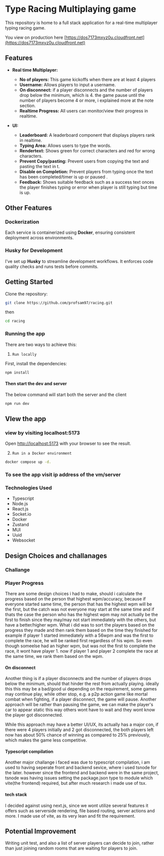 # Type Racing Multiplaying game

This repository is home to a full stack application for a real-time multiplayer typing racing game. 

You view on production here [https://dos7173mxyz0u.cloudfront.net](https://dos7173mxyz0u.cloudfront.net) 

## Features

- **Real time Multiplayer:**

  - **No of players:** This game kickoffs when there are at least 4 players
  - **Username:** Allows players to input a username.
  - **On disconnect:** if a player disconnects and the number of players drop below the minimum, which is 4. the game pause until the number of players become 4 or more, i explained more at the note section.
  - **Realtime Progress:** All users can monitor/view their progress in realtime.

- **UI:**

  - **Leaderboard:** A leaderboard component that displays players rank in realtime.
  - **Typing Area:** Allows users to type the words.
  - **Rendertext:** Shows green for correct characters and red for wrong characters.
  - **Prevent Copy/pasting:** Prevent users from copying the text and pasting the text in t.
  - **Disable on Completion:** Prevent players from typing once the text has been completed/timer is up or paused .
  - **Feedback:** Shows suitable feedback such as a success text onces the player finishes typing or error when player is still typing but time is up.

## Other Features

### Dockerization

Each service is containerized using **Docker**, ensuring consistent deployment across environments.

### Husky for Development

I've set up **Husky** to streamline development workflows. It enforces code quality checks and runs tests before commits.

## Getting Started
Clone the repository:

```bash
git clone https://github.com/profsam97/racing.git
```
then 
```bash
cd racing
```
### Running the app

There are two ways to achieve this:
1. `Run locally`

First, install the dependencies:
```bash
npm install
```

#### Then start the dev and server

The below command will start both the server and the client
```bash
npm run dev 
```
## VIew the app
### view by visiting localhost:5173
Open [http://localhost:5173](http://localhost:5173) with your browser to see the result.

2. `Run in a Docker environment`

```bash
docker compose up -d.
```
### To see the app visit ip address of the vm/server

### Technologies Used

- Typescript
- Node.js
- React.js
- Socket.io 
- Docker
- Zustand
- MUI
- Uuid
- Websocket


## Design Choices and challanages 

### Challange
 
### Player Progress
There are some design choices i had to make, should i calculate the progress based on the person that highest wpm/accuracy, because if everyone started same time, the person that has the highest wpm will be the first, but the catch was not everyone may start at the same time and if thats the case the person who has the highest wpm may not actually be the first to finish since they may/may not start immediately with the others, but have a better/higher wpm. What i did was to sort the players based on the progress they made and then rank them based on the time they finished for example if player 1 started immediately with a 56wpm and was the first to complete the race, he will be ranked first regardless of his wpm. So even though someelse had an higher wpm, but was not the first to complete the race, it wont have player 1. now if player 1 and player 2 complete the race at the same time, we rank them based on the wpm.

#### On disconnect
Another thing is if a player disconnects and the number of players drops below the minimum, should that hinder the rest from actually playing. ideally this this may be a bad/good ui depending on the requirement, some games may continue play, while other stop, e.g. a p2p action game like mortal combat when fighting, if a player disconnect, the game will pause.
Another approach will be rather than pausing the game, we can make the player's car to appear static this way others wont have to wait and they wont know the player got disconnected. 

While this approach may have a better UI/UX, its actually has a major con, if there were 4 players initially and 2 got disconnected, the both players left now has about 50% chance of winning as compared to 25% previously, which makes the game less competitive. 


#### Typescript compilation

Another major challange i faced was due to typescript compilation, i am used to having seperate front and backend sevice, where i used tsnode for the later. however since the frontend and backend were in the same project, tsnode was having issues setting the package.json type to module which vite(the frontend) required, but after much research i made use of tsx. 

#### tech stack
I decided against using next.js, since we wont utilize several features it offers such as serverside rendering, file based routing, server actions and more. I made use of vite, as its very lean and fit the requirement.


## Potential Improvement
Writing unit test, and also a list of server players can decide to join, rather than just joining random rooms that are waiting for players to join.